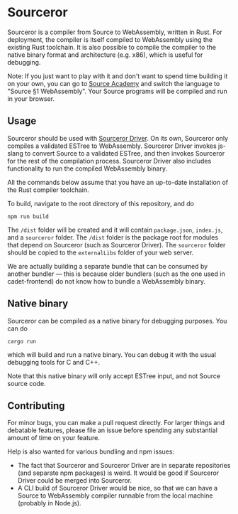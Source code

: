
# Sourceror

Sourceror is a compiler from Source to WebAssembly, written in Rust.  For deployment, the compiler is itself compiled to WebAssembly using the existing Rust toolchain.  It is also possible to compile the compiler to the native binary format and architecture (e.g. x86), which is useful for debugging.

Note: If you just want to play with it and don't want to spend time building it on your own, you can go to [Source Academy](https://source-academy.github.io/) and switch the language to "Source §1 WebAssembly".  Your Source programs will be compiled and run in your browser.

## Usage

Sourceror should be used with [Sourceror Driver](https://github.com/source-academy/sourceror-driver).  On its own, Sourceror only compiles a validated ESTree to WebAssembly.  Sourceror Driver invokes js-slang to convert Source to a validated ESTree, and then invokes Sourceror for the rest of the compilation process.  Sourceror Driver also includes functionality to run the compiled WebAssembly binary.

All the commands below assume that you have an up-to-date installation of the Rust compiler toolchain.

To build, navigate to the root directory of this repository, and do

```
npm run build
```

The `/dist` folder will be created and it will contain `package.json`, `index.js`, and a `sourceror` folder.  The `/dist` folder is the package root for modules that depend on Sourceror (such as Sourceror Driver).  The `sourceror` folder should be copied to the `externalLibs` folder of your web server.

We are actually building a separate bundle that can be consumed by another bundler &mdash; this is because older bundlers (such as the one used in cadet-frontend) do not know how to bundle a WebAssembly binary.

## Native binary

Sourceror can be compiled as a native binary for debugging purposes.  You can do

```
cargo run
```

which will build and run a native binary.  You can debug it with the usual debugging tools for C and C++.

Note that this native binary will only accept ESTree input, and not Source source code.

## Contributing

For minor bugs, you can make a pull request directly.  For larger things and debatable features, please file an issue before spending any substantial amount of time on your feature.

Help is also wanted for various bundling and npm issues:
- The fact that Sourceror and Sourceror Driver are in separate repositories (and separate npm packages) is weird.  It would be good if Sourceror Driver could be merged into Sourceror.
- A CLI build of Sourceror Driver would be nice, so that we can have a Source to WebAssembly compiler runnable from the local machine (probably in Node.js).
